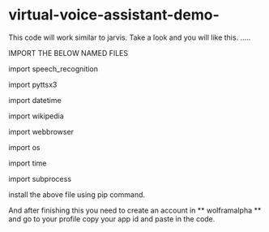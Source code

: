 # virtual-voice-assistant-demo-
This code will work similar to jarvis. Take a look and you will like this. ..... 

IMPORT THE BELOW NAMED FILES 


import speech_recognition

import pyttsx3

import datetime

import wikipedia

import webbrowser

import os

import time

import subprocess


install the above file using pip command.


And after finishing this you need to create an account in ** wolframalpha ** and go to your profile 
copy your app id and paste in the code.



